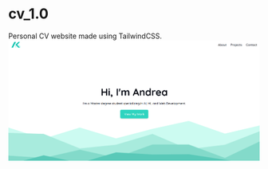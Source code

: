 # cv_1.0
Personal CV website made using TailwindCSS.
![alt text](https://github.com/galassoandrea/cv_1.0/blob/main/images/homepage.PNG?raw=true)


